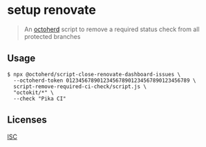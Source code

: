 # setup renovate

> An [octoherd](https://github.com/octoherd) script to remove a required status check from all protected branches

## Usage

```
$ npx @octoherd/script-close-renovate-dashboard-issues \
  --octoherd-token 0123456789012345678901234567890123456789 \
  script-remove-required-ci-check/script.js \
  "octokit/*" \
  --check "Pika CI"
```

## Licenses

[ISC](LICENSE.md)
